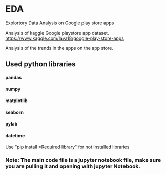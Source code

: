 # EDA
Explortory Data Analysis on Google play store apps

Analysis of kaggle Google playstore app dataset.
https://www.kaggle.com/lava18/google-play-store-apps

Analysis of the trends in the apps on the app store.

## Used python libraries
#### pandas
#### numpy
#### matplotlib
#### seaborn
#### pylab
#### datetime

Use "pip install *Required library" for not installed libraries


### Note: The main code file is a jupyter notebook file, make sure you are pulling it and opening with jupyter Notebook.

